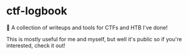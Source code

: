 # ctf-logbook
🚩 A collection of writeups and tools for CTFs and HTB I've done!

This is mostly useful for me and myself, but well it's public so if you're interested, check it out!
